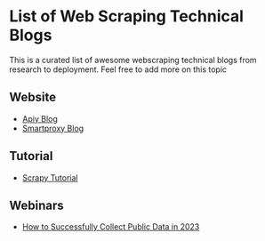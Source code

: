 # List of Web Scraping Technical Blogs

This is a curated list of awesome webscraping technical blogs from research to deployment.
Feel free to add more on this topic

## Website 
* [Apiy Blog](https://blog.apify.com/)
* [Smartproxy Blog](https://smartproxy.com/blog)

## Tutorial
* [Scrapy Tutorial](https://docs.scrapy.org/en/latest/intro/tutorial.html)



## Webinars
* [How to Successfully Collect Public Data in 2023](https://www.youtube.com/watch?v=EERwCHI09z0)
